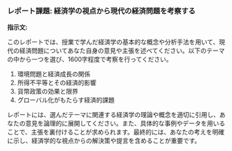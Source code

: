 ### レポート課題: 経済学の視点から現代の経済問題を考察する

**指示文:**

このレポートでは、授業で学んだ経済学の基本的な概念や分析手法を用いて、現代の経済問題についてあなた自身の意見や主張を述べてください。以下のテーマの中から一つを選び、1600字程度で考察を行ってください。

1. 環境問題と経済成長の関係
2. 所得不平等とその経済的影響
3. 貨幣政策の効果と限界
4. グローバル化がもたらす経済的課題

レポートには、選んだテーマに関連する経済学の理論や概念を適切に引用し、あなたの意見を論理的に展開してください。また、具体的な事例やデータを用いることで、主張を裏付けることが求められます。最終的には、あなたの考えを明確に示し、経済学的な視点からの解決策や提言を含めることが重要です。